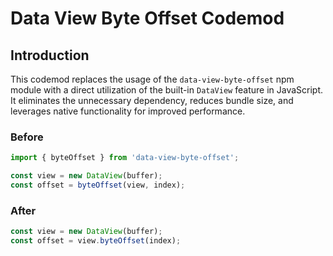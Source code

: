 # Data View Byte Offset Codemod

## Introduction

This codemod replaces the usage of the `data-view-byte-offset` npm module with a direct utilization of the built-in `DataView` feature in JavaScript. It eliminates the unnecessary dependency, reduces bundle size, and leverages native functionality for improved performance.

### Before

```javascript
import { byteOffset } from 'data-view-byte-offset';

const view = new DataView(buffer);
const offset = byteOffset(view, index);
```

### After

```javascript
const view = new DataView(buffer);
const offset = view.byteOffset(index);
```